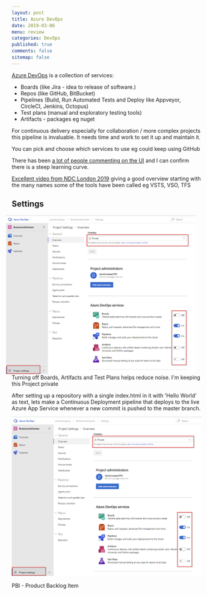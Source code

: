 ```yaml
---
layout: post
title: Azure DevOps  
date: 2019-03-06
menu: review
categories: DevOps
published: true 
comments: false
sitemap: false
---
```


[Azure DevOps](https://azure.microsoft.com/en-gb/services/devops/) is a collection of services:

- Boards (like Jira - idea to release of software.)
- Repos (like GitHub, BitBucket)
- Pipelines (Build, Run Automated Tests and Deploy like Appveyor, CircleCI, Jenkins, Octopus)
- Test plans (manual and exploratory testing tools)
- Artifacts - packages eg nuget

For continuous delivery especially for collaboration / more complex projects this pipeline is invaluable. It needs time and work to set it up and maintain it. 
 
You can pick and choose which services to use eg could keep using GitHub


There has been [a lot of people commenting on the UI](https://news.ycombinator.com/item?id=18983586) and I can confirm there is a steep learning curve.  

[Excellent video from NDC London 2019](https://www.youtube.com/watch?v=ges0Q07-kSc) giving a good overview starting with the many names some of the tools have been called eg VSTS, VSO, TFS

## Settings 
<img src="/assets/2019-03-07/1.png" width="600" align="right" hspace="15">  

Turning off Boards, Artifacts and Test Plans helps reduce noise. I'm keeping this Project private

After setting up a repository with a single index.html in it with 'Hello World' as text, lets make a Continuous Deployment pipeline that deploys to the live Azure App Service whenever a new commit is pushed to the master branch.



![ps](/assets/2019-03-07/1.png)  

PBI - Product Backlog Item  


